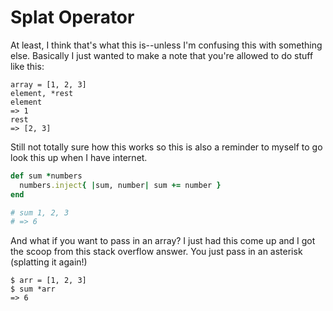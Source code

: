 # Splat Operator
At least, I think that's what this is--unless I'm confusing this with something else. Basically I just wanted to make a note that you're allowed to do stuff like this:

```
array = [1, 2, 3]
element, *rest
element
=> 1
rest
=> [2, 3]
```
Still not totally sure how this works so this is also a reminder to myself to go look this up when I have internet.

```ruby
def sum *numbers
  numbers.inject{ |sum, number| sum += number }
end

# sum 1, 2, 3
# => 6
```

And what if you want to pass in an array? I just had this come up and I got the scoop from this stack overflow answer. You just pass in an asterisk (splatting it again!)

```shell
$ arr = [1, 2, 3]
$ sum *arr
=> 6
```

